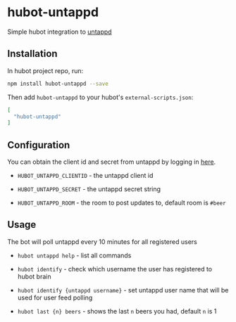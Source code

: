 # hubot-untappd

Simple hubot integration to [untappd](https://untappd.com/home)

## Installation

In hubot project repo, run:

```sh
npm install hubot-untappd --save
```

Then add `hubot-untappd` to your hubot's `external-scripts.json`:

```json
[
  "hubot-untappd"
]
```

## Configuration

You can obtain the client id and secret from untappd by logging in [here](https://untappd.com/api/register?register=new).

* `HUBOT_UNTAPPD_CLIENTID` - the untappd client id

* `HUBOT_UNTAPPD_SECRET` - the untappd secret string

* `HUBOT_UNTAPPD_ROOM` - the room to post updates to, default room is `#beer`

## Usage

The bot will poll untappd every 10 minutes for all registered users

* `hubot untappd help` - list all commands

* `hubot identify` - check which username the user has registered to hubot brain

* `hubot identify {untappd username}` - set untappd user name that will be used for user feed polling

* `hubot last {n} beers` - shows the last `n` beers you had, default `n` is 1